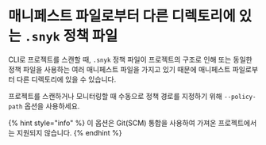 # 매니페스트 파일로부터 다른 디렉토리에 있는 `.snyk` 정책 파일

CLI로 프로젝트를 스캔할 때, `.snyk` 정책 파일이 프로젝트의 구조로 인해 또는 동일한 정책 파일을 사용하는 여러 매니페스트 파일을 가지고 있기 때문에 매니페스트 파일로부터 다른 디렉토리에 있을 수 있습니다.

프로젝트를 스캔하거나 모니터링할 때 수동으로 정책 경로를 지정하기 위해 `--policy-path` 옵션을 사용하세요.

{% hint style="info" %}
이 옵션은 Git(SCM) 통합을 사용하여 가져온 프로젝트에서는 지원되지 않습니다.
{% endhint %}